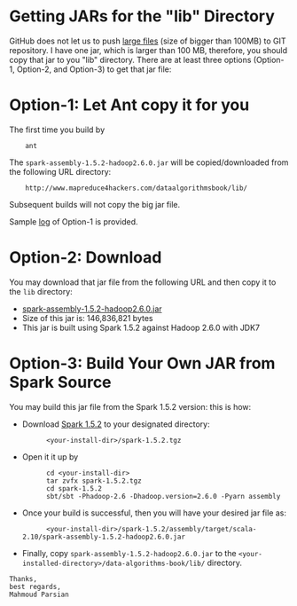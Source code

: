 Getting JARs for the "lib" Directory
====================================
GitHub does not let us to push [large files](https://help.github.com/articles/what-is-my-disk-quota) 
(size of bigger than 100MB) to GIT repository. I have one jar, which is larger than 100 MB, therefore, 
you should copy that jar to you "lib" directory.  There are at least three options (Option-1, Option-2, 
and Option-3) to get that jar file:

Option-1: Let Ant copy it for you 
=================================
The first time you build by

        ant
    
The `spark-assembly-1.5.2-hadoop2.6.0.jar` will be copied/downloaded from the following URL directory:

        http://www.mapreduce4hackers.com/dataalgorithmsbook/lib/
    
Subsequent builds will not copy the big jar file.

Sample [log](./misc/option1-log.txt) of Option-1 is provided.

Option-2: Download 
==================
You may download that jar file from the following URL and then copy it to the `lib` directory:

* [spark-assembly-1.5.2-hadoop2.6.0.jar](http://www.mapreduce4hackers.com/dataalgorithmsbook/lib/spark-assembly-1.5.2-hadoop2.6.0.jar)
* Size of this jar is: 146,836,821  bytes
* This jar is built using Spark 1.5.2 against Hadoop 2.6.0 with JDK7
    

Option-3: Build Your Own JAR from Spark Source
==============================================
You may build this jar file from the Spark 1.5.2 version: this is how:
* Download [Spark 1.5.2](http://apache.arvixe.com/spark/spark-1.5.2/spark-1.5.2.tgz) to your designated directory:

            <your-install-dir>/spark-1.5.2.tgz
   
* Open it it up by

            cd <your-install-dir>
            tar zvfx spark-1.5.2.tgz
            cd spark-1.5.2
            sbt/sbt -Phadoop-2.6 -Dhadoop.version=2.6.0 -Pyarn assembly


* Once your build is successful, then you will have your desired jar file as:
    
            <your-install-dir>/spark-1.5.2/assembly/target/scala-2.10/spark-assembly-1.5.2-hadoop2.6.0.jar

* Finally, copy `spark-assembly-1.5.2-hadoop2.6.0.jar` to the 
`<your-installed-directory>/data-algorithms-book/lib/` directory.


````
Thanks,
best regards,
Mahmoud Parsian
````
